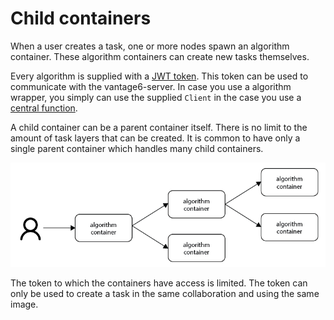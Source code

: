 # Child containers

When a user creates a task, one or more nodes spawn an algorithm container. These algorithm containers can create new tasks themselves.&#x20;

Every algorithm is supplied with a [JWT token](input-and-output.md). This token can be used to communicate with the vantage6-server. In case you use a algorithm wrapper, you simply can use the supplied `Client` in the case you use a [central function](wrappers.md#central-functions). &#x20;

A child container can be a parent container itself. There is no limit to the amount of task layers that can be created. It is common to have only a single parent container which handles many child containers.

![Each container can spawn new containers in the network. Each container is provided with a unique token which they can use to communicate to the vantage6-server. ](<../../.gitbook/assets/image (4).png>)

The token to which the containers have access is limited. The token can only be used to create a task in the same collaboration and using the same image.&#x20;
